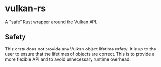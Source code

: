 # vulkan-rs

A "safe" Rust wrapper around the Vulkan API.

## Safety

This crate does not provide any Vulkan object lifetime safety.
It is up to the user to ensure that the lifetimes of objects are correct.
This is to provide a more flexible API and to avoid unnecessary runtime overhead.